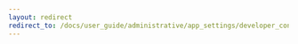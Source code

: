 ```yaml
---
layout: redirect
redirect_to: /docs/user_guide/administrative/app_settings/developer_console
---
```


